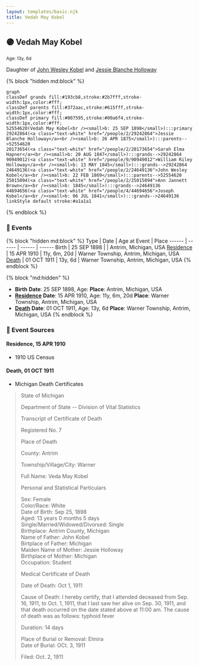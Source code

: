 ```yaml
---
layout: templates/basic.njk
title: Vedah May Kobel
---
```

## 🟣 Vedah May Kobel
<small>Age: 13y, 6d</small>

Daughter of [John Wesley Kobel](/people/2/24649136) and [Jessie Blanche Holloway](/people/2/29242864)

{% block "hidden md:block" %}
```mermaid
graph
classDef grands fill:#193cb8,stroke:#2b7fff,stroke-width:1px,color:#fff;
classDef parents fill:#372aac,stroke:#615fff,stroke-width:1px,color:#fff;
classDef primary fill:#007595,stroke:#00a6f4,stroke-width:1px,color:#fff;
52554620(Vedah May Kobel<br /><small>b: 25 SEP 1898</small>):::primary
29242864(<a class="text-white" href="/people/2/29242864">Jessie Blanche Holloway</a><br /><small>b: 26 APR 1875</small>):::parents-->52554620
20173654(<a class="text-white" href="/people/2/20173654">Sarah Elma Hapner</a><br /><small>b: 20 AUG 1847</small>):::grands-->29242864
90949012(<a class="text-white" href="/people/9/90949012">William Riley Holloway</a><br /><small>b: 13 MAY 1845</small>):::grands-->29242864
24649136(<a class="text-white" href="/people/2/24649136">John Wesley Kobel</a><br /><small>b: 22 FEB 1869</small>):::parents-->52554620
25015094(<a class="text-white" href="/people/2/25015094">Ann Jannett Brown</a><br /><small>b: 1845</small>):::grands-->24649136
44694656(<a class="text-white" href="/people/4/44694656">Joseph Kobel</a><br /><small>b: 06 JUL 1841</small>):::grands-->24649136
linkStyle default stroke:#a1a1a1
```
{% endblock %}

### 📆 Events

{% block "hidden md:block" %}
Type | Date | Age at Event | Place
------ | ------ | ------ | ------
Birth | 25 SEP 1898 |  | Antrim, Michigan, USA
[Residence](#event-event-0) | 15 APR 1910 | 11y, 6m, 20d | Warner Township, Antrim, Michigan, USA
[Death](#event-event-4) | 01 OCT 1911 | 13y, 6d | Warner Township, Antrim, Michigan, USA
{% endblock %}

{% block "md:hidden" %}
- **Birth**
**Date**: 25 SEP 1898, Age:
**Place**: Antrim, Michigan, USA
- **[Residence](#event-event-0)**
**Date**: 15 APR 1910, Age: 11y, 6m, 20d
**Place**: Warner Township, Antrim, Michigan, USA
- **[Death](#event-event-4)**
**Date**: 01 OCT 1911, Age: 13y, 6d
**Place**: Warner Township, Antrim, Michigan, USA
{% endblock %}

### 📰 Event Sources

#### <a id="event-event-0"></a> Residence, 15 APR 1910
* 1910 US Census

#### <a id="event-event-4"></a> Death, 01 OCT 1911
* Michigan Death Certificates
>   
  > State of Michigan  
  >   
  > Department of State -- Division of Vital Statistics  
  >   
  > Transcript of Certificate of Death  
  >   
  > Registered No. 7  
  >   
  >   
  > Place of Death  
  >   
  > County: Antrim  
  >   
  > Township/Village/City: Warner  
  >   
  > Full Name: Veda May Kobel  
  >   
  >   
  > Personal and Statistical Particulars  
  >   
  > Sex: Female  
  > Color/Race: White  
  > Date of Birth: Sep 25, 1898  
  > Aged: 13 years 0 months 5 days  
  > Single/Married/Widowed/Divorsed: Single  
  > Birthplace: Antrim County, Michigan  
  > Name of Father: John Kobel  
  > Birtplace of Father: Michigan  
  > Maiden Name of Mother: Jessie Holloway  
  > Birthplace of Mother: Michigan  
  > Occupation: Student  
  >   
  >   
  > Medical Certificate of Death  
  >   
  > Date of Death: Oct 1, 1911  
  >   
  > Cause of Death: I hereby certify, that I attended deceased from Sep. 16, 1911, to Oct. 1, 1911, that I last saw her alive on Sep. 30, 1911, and that death occurred on the date stated above at 11:00 am. The cause of death was as follows: typhoid fever  
  >   
  > Duration: 14 days  
  >   
  > Place of Burial or Removal: Elmira  
  > Date of Burial: OCt. 3, 1911  
  >   
  > Filed: Oct. 2, 1911
